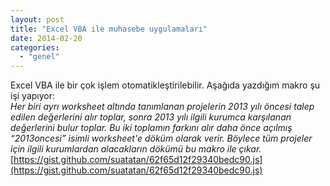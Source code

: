 ```yaml
---
layout: post
title: "Excel VBA ile muhasebe uygulamaları"
date: 2014-02-20
categories: 
  - "genel"
---
```


Excel VBA ile bir çok işlem otomatikleştirilebilir. Aşağıda yazdığım makro şu işi yapıyor:  
_Her biri ayrı worksheet altında tanımlanan projelerin 2013 yılı öncesi talep edilen değerlerini alır toplar, sonra 2013 yılı ilgili kurumca karşılanan değerlerini bulur toplar. Bu iki toplamın farkını alır daha önce açılmış “2013oncesi” isimli worksheet'e döküm olarak verir. Böylece tüm projeler için ilgili kurumlardan alacakların dökümü bu makro ile çıkar._  [https://gist.github.com/suatatan/62f65d12f29340bedc90.js](https://gist.github.com/suatatan/62f65d12f29340bedc90.js)
